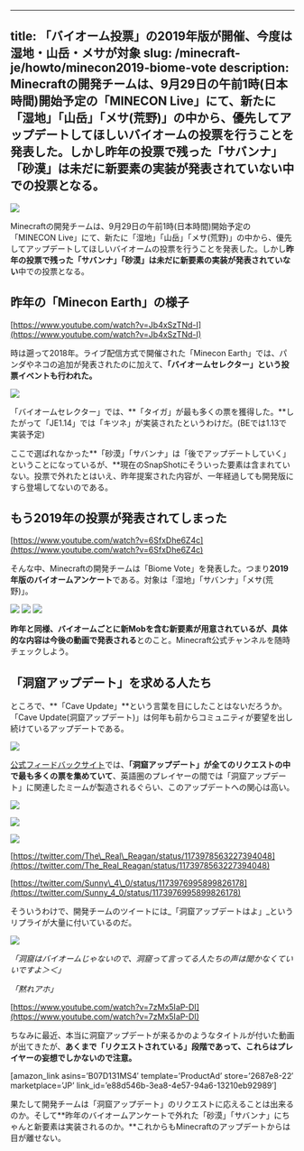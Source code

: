 
---
title: 「バイオーム投票」の2019年版が開催、今度は湿地・山岳・メサが対象
slug: /minecraft-je/howto/minecon2019-biome-vote
description: Minecraftの開発チームは、9月29日の午前1時(日本時間)開始予定の「MINECON Live」にて、新たに「湿地」「山岳」「メサ(荒野)」の中から、優先してアップデートしてほしいバイオームの投票を行うことを発表した。しかし昨年の投票で残った「サバンナ」「砂漠」は未だに新要素の実装が発表されていない中での投票となる。
---

![](https://cdn-ak.f.st-hatena.com/images/fotolife/s/sasigume/20210208/20210208121031.jpg)

Minecraftの開発チームは、9月29日の午前1時(日本時間)開始予定の「MINECON Live」にて、新たに「湿地」「山岳」「メサ(荒野)」の中から、優先してアップデートしてほしいバイオームの投票を行うことを発表した。しかし**昨年の投票で残った「サバンナ」「砂漠」は未だに新要素の実装が発表されていない**中での投票となる。

## 昨年の「Minecon Earth」の様子

[https://www.youtube.com/watch?v=Jb4xSzTNd-I](https://www.youtube.com/watch?v=Jb4xSzTNd-I)

時は遡って2018年。ライブ配信方式で開催された「Minecon Earth」では、パンダやネコの追加が発表されたのに加えて、**「バイオームセレクター」という投票イベントも行われた。**

![](https://cdn-ak.f.st-hatena.com/images/fotolife/s/sasigume/20210208/20210208115819.png)

「バイオームセレクター」では、**「タイガ」が最も多くの票を獲得した。**したがって「JE1.14」では「キツネ」が実装されたというわけだ。(BEでは1.13で実装予定)

ここで選ばれなかった**「砂漠」「サバンナ」は「後でアップデートしていく」ということになっているが、**現在のSnapShotにそういった要素は含まれていない。投票で外れたとはいえ、昨年提案された内容が、一年経過しても開発版にすら登場してないのである。

## もう2019年の投票が発表されてしまった

[https://www.youtube.com/watch?v=6SfxDhe6Z4c](https://www.youtube.com/watch?v=6SfxDhe6Z4c)

そんな中、Minecraftの開発チームは「Biome Vote」を発表した。つまり**2019年版のバイオームアンケート**である。対象は「湿地」「サバンナ」「メサ(荒野)」。

![](https://cdn-ak.f.st-hatena.com/images/fotolife/s/sasigume/20210208/20210208121019.jpg) ![](https://cdn-ak.f.st-hatena.com/images/fotolife/s/sasigume/20210208/20210208121024.jpg) ![](https://cdn-ak.f.st-hatena.com/images/fotolife/s/sasigume/20210208/20210208121015.jpg)

**昨年と同様、バイオームごとに新Mobを含む新要素が用意されているが、具体的な内容は今後の動画で発表される**とのこと。Minecraft公式チャンネルを随時チェックしよう。

## 「洞窟アップデート」を求める人たち

ところで、**「Cave Update」**という言葉を目にしたことはないだろうか。「Cave Update(洞窟アップデート)」は何年も前からコミュニティが要望を出し続けているアップデートである。

![](https://cdn-ak.f.st-hatena.com/images/fotolife/s/sasigume/20210208/20210208121010.jpg)

[公式フィードバックサイト](https://feedback.minecraft.net/hc/en-us)では、**「洞窟アップデート」が全てのリクエストの中で最も多くの票を集めていて**、英語圏のプレイヤーの間では「洞窟アップデート」に関連したミームが製造されるぐらい、このアップデートへの関心は高い。

![](https://cdn-ak.f.st-hatena.com/images/fotolife/s/sasigume/20210208/20210208102031.jpg)

![](https://cdn-ak.f.st-hatena.com/images/fotolife/s/sasigume/20210208/20210208181046.jpg)

![](https://cdn-ak.f.st-hatena.com/images/fotolife/s/sasigume/20210208/20210208110412.jpg)

[https://twitter.com/The\_Real\_Reagan/status/1173978563227394048](https://twitter.com/The_Real_Reagan/status/1173978563227394048)

[https://twitter.com/Sunny\_4\_0/status/1173976995899826178](https://twitter.com/Sunny_4_0/status/1173976995899826178)

そういうわけで、開発チームのツイートには_「洞窟アップデートはよ」_というリプライが大量に付いているのだ。

![](https://cdn-ak.f.st-hatena.com/images/fotolife/s/sasigume/20210208/20210208121027.jpg)

_「洞窟はバイオームじゃないので、洞窟って言ってる人たちの声は聞かなくていいですよ＞＜」_

_「黙れアホ」_

[https://www.youtube.com/watch?v=7zMx5IaP-DI](https://www.youtube.com/watch?v=7zMx5IaP-DI)

ちなみに最近、本当に洞窟アップデートが来るかのようなタイトルが付いた動画が出てきたが、**あくまで「リクエストされている」段階であって、これらはプレイヤーの妄想でしかないので注意。**

\[amazon\_link asins=’B07D131MS4′ template=’ProductAd’ store=’2687e8-22′ marketplace=’JP’ link\_id=’e88d546b-3ea8-4e57-94a6-13210eb92989′\]

果たして開発チームは「洞窟アップデート」のリクエストに応えることは出来るのか。そして**昨年のバイオームアンケートで外れた「砂漠」「サバンナ」にちゃんと新要素は実装されるのか。**これからもMinecraftのアップデートからは目が離せない。
